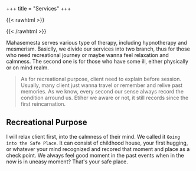 +++
title = "Services"
+++

{{< rawhtml >}}

<div align="center">

<lottie-player src="/therapy.json"  background="transparent"  speed="0.5"  style="width: 300px; height: 300px;"  loop  autoplay></lottie-player>

</div>

{{< /rawhtml >}}

Mahasemesta serves various type of therapy, including hypnotherapy and mesmerism. Basiclly, we divide our services into two branch, thus for those who need recreational journey or maybe wanna feel relaxation and calmness. The second one is for those who have some ill, either physically or on mind realm.

> As for recreational purpose, client need to explain before session. Usually, many client just wanna travel or remember and relive past memories. As we know, every second our sense always record the condition arround us. Etiher we aware or not, it still records since the first reincarnation.

## Recreational Purpose

I will relax client first, into the calmness of their mind. We called it `Going into the Safe Place`. It can consist of childhood house, your first hugging, or whatever your mind recognized and recored that moment and place as a check point. We always feel good moment in the past events when in the now is in uneasy moment? That's your safe place.